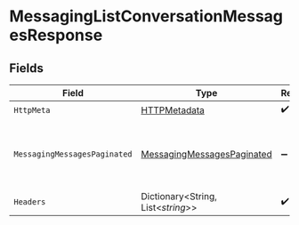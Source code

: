 # MessagingListConversationMessagesResponse


## Fields

| Field                                                                               | Type                                                                                | Required                                                                            | Description                                                                         |
| ----------------------------------------------------------------------------------- | ----------------------------------------------------------------------------------- | ----------------------------------------------------------------------------------- | ----------------------------------------------------------------------------------- |
| `HttpMeta`                                                                          | [HTTPMetadata](../../Models/Components/HTTPMetadata.md)                             | :heavy_check_mark:                                                                  | N/A                                                                                 |
| `MessagingMessagesPaginated`                                                        | [MessagingMessagesPaginated](../../Models/Components/MessagingMessagesPaginated.md) | :heavy_minus_sign:                                                                  | The list of messages in the conversation was retrieved.                             |
| `Headers`                                                                           | Dictionary<String, List<*string*>>                                                  | :heavy_check_mark:                                                                  | N/A                                                                                 |